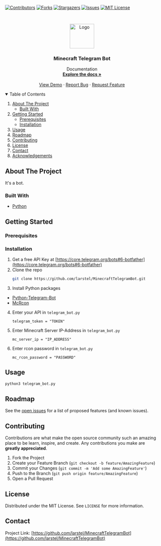 <!--
*** Thanks for checking out the Best-README-Template. If you have a suggestion
*** that would make this better, please fork the repo and create a pull request
*** or simply open an issue with the tag "enhancement".
*** Thanks again! Now go create something AMAZING! :D
-->



<!-- PROJECT SHIELDS -->
<!--
*** I'm using markdown "reference style" links for readability.
*** Reference links are enclosed in brackets [ ] instead of parentheses ( ).
*** See the bottom of this document for the declaration of the reference variables
*** for contributors-url, forks-url, etc. This is an optional, concise syntax you may use.
*** https://www.markdownguide.org/basic-syntax/#reference-style-links
-->
[![Contributors][contributors-shield]][contributors-url]
[![Forks][forks-shield]][forks-url]
[![Stargazers][stars-shield]][stars-url]
[![Issues][issues-shield]][issues-url]
[![MIT License][license-shield]][license-url]


<!-- PROJECT LOGO -->
<br />
<p align="center">
  <a href="https://github.com/larstel/MinecraftTelegramBot">
    <img src="images/logo.png" alt="Logo" width="80" height="80">
  </a>

  <h3 align="center">Minecraft Telegram Bot</h3>

  <p align="center">
    Documentation
    <br />
    <a href="https://github.com/larstel/MinecraftTelegramBot"><strong>Explore the docs »</strong></a>
    <br />
    <br />
    <a href="https://github.com/larstel/MinecraftTelegramBot">View Demo</a>
    ·
    <a href="https://github.com/larstel/MinecraftTelegramBot/issues">Report Bug</a>
    ·
    <a href="https://github.com/larstel/MinecraftTelegramBot/issues">Request Feature</a>
  </p>
</p>



<!-- TABLE OF CONTENTS -->
<details open="open">
  <summary>Table of Contents</summary>
  <ol>
    <li>
      <a href="#about-the-project">About The Project</a>
      <ul>
        <li><a href="#built-with">Built With</a></li>
      </ul>
    </li>
    <li>
      <a href="#getting-started">Getting Started</a>
      <ul>
        <li><a href="#prerequisites">Prerequisites</a></li>
        <li><a href="#installation">Installation</a></li>
      </ul>
    </li>
    <li><a href="#usage">Usage</a></li>
    <li><a href="#roadmap">Roadmap</a></li>
    <li><a href="#contributing">Contributing</a></li>
    <li><a href="#license">License</a></li>
    <li><a href="#contact">Contact</a></li>
    <li><a href="#acknowledgements">Acknowledgements</a></li>
  </ol>
</details>



<!-- ABOUT THE PROJECT -->
## About The Project

It's a bot.

### Built With

* [Python](https://python.org)


<!-- GETTING STARTED -->
## Getting Started

### Prerequisites

### Installation

1. Get a free API Key at [https://core.telegram.org/bots#6-botfather](https://core.telegram.org/bots#6-botfather)
2. Clone the repo
   ```sh
   git clone https://github.com/larstel/MinecraftTelegramBot.git
   ```
3. Install Python packages
  * [Python-Telegram-Bot](https://pypi.org/project/python-telegram-bot/)
  * [McRcon](https://pypi.org/project/mcrcon/)
4. Enter your API in `telegram_bot.py`
   ```PY
   telegram_token = "TOKEN"
   ```
5. Enter Minecraft Server IP-Address in `telegram_bot.py`
   ```PY
   mc_server_ip = "IP_ADDRESS"
   ```
6. Enter rcon password in `telegram_bot.py`
   ```PY
   mc_rcon_password = "PASSWORD"
   ```

<!-- USAGE EXAMPLES -->
## Usage
```sh
python3 telegram_bot.py
```

<!-- ROADMAP -->
## Roadmap

See the [open issues](https://github.com/larstel/MinecraftTelegramBot/issues) for a list of proposed features (and known issues).



<!-- CONTRIBUTING -->
## Contributing

Contributions are what make the open source community such an amazing place to be learn, inspire, and create. Any contributions you make are **greatly appreciated**.

1. Fork the Project
2. Create your Feature Branch (`git checkout -b feature/AmazingFeature`)
3. Commit your Changes (`git commit -m 'Add some AmazingFeature'`)
4. Push to the Branch (`git push origin feature/AmazingFeature`)
5. Open a Pull Request



<!-- LICENSE -->
## License

Distributed under the MIT License. See `LICENSE` for more information.



<!-- CONTACT -->
## Contact

Project Link: [https://github.com/larstel/MinecraftTelegramBot](https://github.com/larstel/MinecraftTelegramBot)






<!-- MARKDOWN LINKS & IMAGES -->
<!-- https://www.markdownguide.org/basic-syntax/#reference-style-links -->
[contributors-shield]: https://img.shields.io/github/contributors/larstel/MinecraftTelegramBot.svg?style=for-the-badge
[contributors-url]: https://github.com/larstel/MinecraftTelegramBot/graphs/contributors
[forks-shield]: https://img.shields.io/github/forks/larstel/MinecraftTelegramBot.svg?style=for-the-badge
[forks-url]: https://github.com/larstel/MinecraftTelegramBot/network/members
[stars-shield]: https://img.shields.io/github/stars/larstel/MinecraftTelegramBot.svg?style=for-the-badge
[stars-url]: https://github.com/larstel/MinecraftTelegramBot/stargazers
[issues-shield]: https://img.shields.io/github/issues/larstel/MinecraftTelegramBot.svg?style=for-the-badge
[issues-url]: https://github.com/larstel/MinecraftTelegramBot/issues
[license-shield]: https://img.shields.io/github/license/larstel/MinecraftTelegramBot.svg?style=for-the-badge
[license-url]: https://github.com/larstel/MinecraftTelegramBot/blob/master/LICENSE.txt
